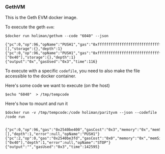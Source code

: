 ### GethVM

This is the Geth EVM docker image. 

To execute the geth `evm`: 

	$docker run holiman/gethvm --code "6040" --json

	{"pc":0,"op":96,"opName":"PUSH1","gas":"0xffffffffffffffffffffffffffffffffffffffffffffffffffffffffffffffff","gasCost":"0x3","memory":"0x","stack":[],"storage":{},"depth":1}
	{"pc":0,"op":96,"opName":"PUSH1","gas":"0xfffffffffffffffffffffffffffffffffffffffffffffffffffffffffffffffc","gasCost":"0x0","memory":"0x","stack":["0x40"],"storage":{},"depth":1}
	{"output":"0x","gasUsed":"0x3","time":116}

To execute with a specific `codefile`, you need to also make the file accessible to the docker container. 

Here's some code we want to execute (on the host)

	$echo "6040"  > /tmp/tempcode

Here's how to mount and run it 

	$docker run -v /tmp/tempcode:/code holiman/parityvm --json --codefile /code run


	{"pc":0,"op":96,"gas":"0x2540be400","gasCost":"0x3","memory":"0x","memSize":0,"stack":[],"depth":1,"error":null,"opName":"PUSH1"}
	{"pc":2,"op":0,"gas":"0x2540be3fd","gasCost":"0x0","memory":"0x","memSize":0,"stack":["0x40"],"depth":1,"error":null,"opName":"STOP"}
	{"output":"","gasUsed":"0x3","time":142595}

